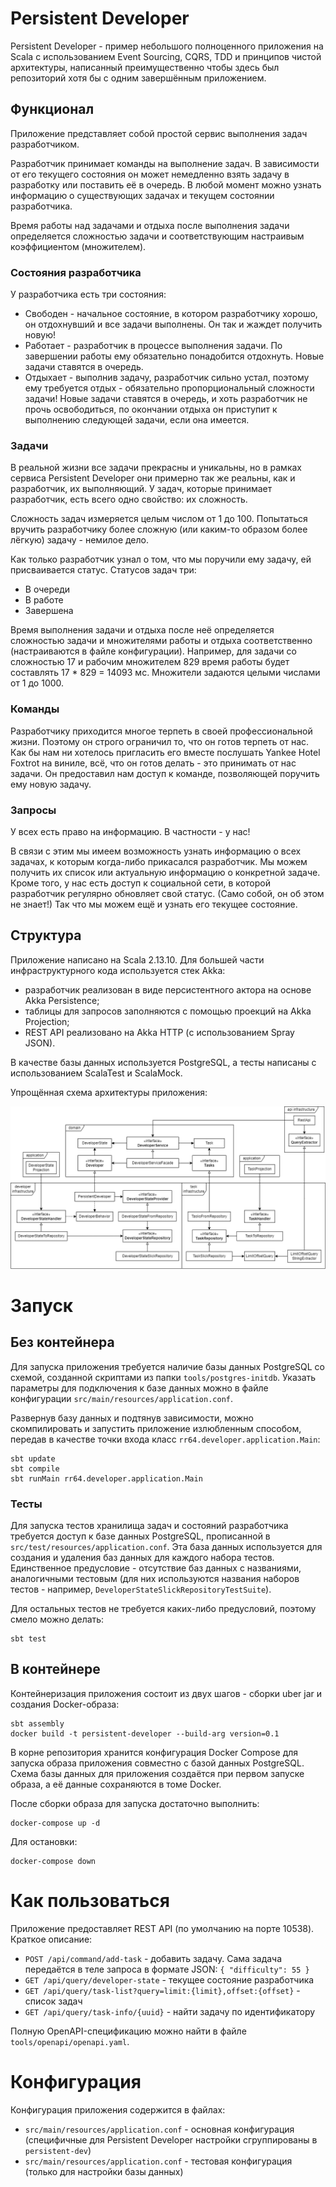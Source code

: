 # Persistent Developer
Persistent Developer - пример небольшого полноценного приложения на Scala 
с использованием Event Sourcing, CQRS, TDD и принципов чистой архитектуры, 
написанный преимущественно чтобы здесь был репозиторий хотя бы с одним завершённым приложением.

## Функционал
Приложение представляет собой простой сервис выполнения задач разработчиком.

Разработчик принимает команды на выполнение задач. 
В зависимости от его текущего состояния он может 
немедленно взять задачу в разработку или поставить её в очередь. 
В любой момент можно узнать информацию о существующих задачах 
и текущем состоянии разработчика.

Время работы над задачами и отдыха после выполнения задачи 
определяется сложностью задачи и соответствующим настраивым коэффициентом (множителем).

### Состояния разработчика
У разработчика есть три состояния:
- Свободен - начальное состояние, в котором разработчику хорошо, 
  он отдохнувший и все задачи выполнены. 
  Он так и жаждет получить новую!
- Работает - разработчик в процессе выполнения задачи. 
  По завершении работы ему обязательно понадобится отдохнуть. 
  Новые задачи ставятся в очередь.
- Отдыхает - выполнив задачу, разработчик сильно устал, 
  поэтому ему требуется отдых - обязательно пропорциональный сложности задачи! 
  Новые задачи ставятся в очередь, и хоть разработчик не прочь освободиться, 
  по окончании отдыха он приступит к выполнению следующей задачи, если она имеется.

### Задачи
В реальной жизни все задачи прекрасны и уникальны, 
но в рамках сервиса Persistent Developer 
они примерно так же реальны, как и разработчик, их выполняющий. 
У задач, которые принимает разработчик, есть всего одно свойство: их сложность.

Сложность задач измеряется целым числом от 1 до 100. 
Попытаться вручить разработчику более сложную 
(или каким-то образом более лёгкую) задачу - немилое дело.

Как только разработчик узнал о том, что мы поручили ему задачу,
ей присваивается статус. Статусов задач три:
- В очереди
- В работе
- Завершена

Время выполнения задачи и отдыха после неё 
определяется сложностью задачи и множителями работы и отдыха соответственно 
(настраиваются в файле конфигурации). 
Например, для задачи со сложностью 17 и рабочим множителем 829 
время работы будет составлять 17 * 829 = 14093 мс.
Множители задаются целыми числами от 1 до 1000.

### Команды
Разработчику приходится многое терпеть в своей профессиональной жизни. 
Поэтому он строго ограничил то, что он готов терпеть от нас. 
Как бы нам ни хотелось пригласить его вместе послушать Yankee Hotel Foxtrot на виниле, 
всё, что он готов делать - это принимать от нас задачи.
Он предоставил нам доступ к команде, позволяющей поручить ему новую задачу.

### Запросы
У всех есть право на информацию. В частности - у нас!

В связи с этим мы имеем возможность узнать информацию о всех задачах, 
к которым когда-либо прикасался разработчик. 
Мы можем получить их список или актуальную информацию о конкретной задаче. 
Кроме того, у нас есть доступ к социальной сети, 
в которой разработчик регулярно обновляет свой статус. 
(Само собой, он об этом не знает!)
Так что мы можем ещё и узнать его текущее состояние.

## Структура
Приложение написано на Scala 2.13.10. Для большей части инфраструктурного кода используется стек Akka:
- разработчик реализован в виде персистентного актора на основе Akka Persistence;
- таблицы для запросов заполняются с помощью проекций на Akka Projection;
- REST API реализовано на Akka HTTP (с использованием Spray JSON).

В качестве базы данных используется PostgreSQL, а тесты написаны с использованием ScalaTest и ScalaMock.

Упрощённая схема архитектуры приложения:

![Архитектура](tools/images/architecture.png)

# Запуск
## Без контейнера
Для запуска приложения требуется наличие базы данных PostgreSQL 
со схемой, созданной скриптами из папки `tools/postgres-initdb`. 
Указать параметры для подключения к базе данных можно 
в файле конфигурации `src/main/resources/application.conf`.

Развернув базу данных и подтянув зависимости, 
можно скомпилировать и запустить приложение излюбленным способом, 
передав в качестве точки входа класс `rr64.developer.application.Main`:
```shell
sbt update
sbt compile
sbt runMain rr64.developer.application.Main
```

### Тесты
Для запуска тестов хранилища задач и состояний разработчика 
требуется доступ к базе данных PostgreSQL, 
прописанной в `src/test/resources/application.conf`. 
Эта база данных используется для создания и удаления 
баз данных для каждого набора тестов. 
Единственное предусловие - отсутствие баз данных с названиями, аналогичными тестовым 
(для них используются названия наборов тестов - 
например, `DeveloperStateSlickRepositoryTestSuite`).

Для остальных тестов не требуется каких-либо предусловий, поэтому смело можно делать:
```shell
sbt test
```

## В контейнере
Контейнеризация приложения состоит из двух шагов - 
сборки uber jar и создания Docker-образа:
```shell
sbt assembly
docker build -t persistent-developer --build-arg version=0.1
```

В корне репозитория хранится конфигурация Docker Compose 
для запуска образа приложения совместно с базой данных PostgreSQL. 
Схема базы данных для приложения создаётся при первом запуске образа, 
а её данные сохраняются в томе Docker.

После сборки образа для запуска достаточно выполнить:

```shell
docker-compose up -d
```

Для остановки:

```shell
docker-compose down
```

# Как пользоваться
Приложение предоставляет REST API (по умолчанию на порте 10538). 
Краткое описание:
- `POST /api/command/add-task` - добавить задачу. 
  Сама задача передаётся в теле запроса в формате JSON: ```{ "difficulty": 55 }```
- `GET /api/query/developer-state` - текущее состояние разработчика
- `GET /api/query/task-list?query=limit:{limit},offset:{offset}` - список задач
- `GET /api/query/task-info/{uuid}` - найти задачу по идентификатору

Полную OpenAPI-спецификацию можно найти в файле `tools/openapi/openapi.yaml`.

# Конфигурация
Конфигурация приложения содержится в файлах:
- `src/main/resources/application.conf` - основная конфигурация 
  (специфичные для Persistent Developer настройки сгруппированы в `persistent-dev`)
- `src/main/resources/application.conf` - тестовая конфигурация 
  (только для настройки базы данных)